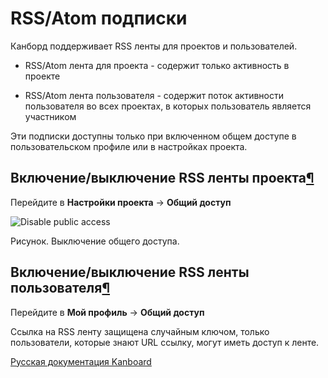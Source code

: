 RSS/Atom подписки
=================



Канборд поддерживает RSS ленты для проектов и пользователей.



-   RSS/Atom лента для проекта - содержит только активность в проекте



-   RSS/Atom лента пользователя - содержит поток активности пользователя во всех проектах, в которых пользователь является участником



Эти подписки доступны только при включенном общем доступе в пользовательском профиле или в настройках проекта.



Включение/выключение RSS ленты проекта[¶](#enable-disable-project-rss-feeds "Ссылка на этот заголовок")
-------------------------------------------------------------------------------------------------------



Перейдите в **Настройки проекта** -\> **Общий доступ**



![Disable public access](https://kanboard.net/screenshots/documentation/project-disable-sharing.png)

Рисунок. Выключение общего доступа.



Включение/выключение RSS ленты пользователя[¶](#enable-disable-user-rss-feeds "Ссылка на этот заголовок")
---------------------------------------------------------------------------------------------------------



Перейдите в **Мой профиль** -\> **Общий доступ**



Ссылка на RSS ленту защищена случайным ключом, только пользователи, которые знают URL ссылку, могут иметь доступ к ленте.


 



 



[Русская документация Kanboard](http://kanboard.ru/doc/)

